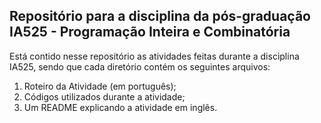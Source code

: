 ## Repositório para a disciplina da pós-graduação IA525 - Programação Inteira e Combinatória

Está contido nesse repositório as atividades feitas durante a disciplina IA525, sendo que cada diretório contém os seguintes arquivos:

1. Roteiro da Atividade (em português);
2. Códigos utilizados durante a atividade;
3. Um README explicando a atividade em inglês.
